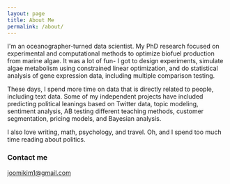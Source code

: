```yaml
---
layout: page
title: About Me
permalink: /about/
---
```


I'm an oceanographer-turned data scientist. My PhD research focused on experimental and computational methods to optimize biofuel production from marine algae. It was a lot of fun- I got to design experiments, simulate algae metabolism using constrained linear optimization, and do statistical analysis of gene expression data, including multiple comparison testing. 

These days, I spend more time on data that is directly related to people, including text data. Some of my independent projects have included predicting political leanings based on Twitter data, topic modeling, sentiment analysis, AB testing different teaching methods, customer segmentation, pricing models, and Bayesian analysis. 


I also love writing, math, psychology, and travel. Oh, and I spend too much time reading about politics.


### Contact me
[joomikim1@gmail.com](mailto:joomikim1@gmail.com)
